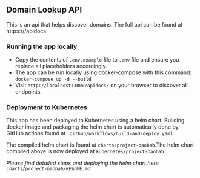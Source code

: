 ## Domain Lookup API
This is an api that helps discover domains. The full api can be found at https://<my domain here>/apidocs

### Running the app locally
- Copy the contents of `.env.example` file to `.env` file and ensure you replace all placeholders accordingly.
- The app can be run locally using docker-compose with this command: `docker-compose up -d --build`
- Visit `http://localhost:3000/apidocs/` on your browser to discover all endpoints.

### Deployment to Kubernetes
This app has been deployed to Kubernetes using a helm chart. Building docker image and packaging the helm chart is automatically done by GitHub actions found at `.github/workflows/build-and-deploy.yaml`.

The compiled helm chart is found at `charts/project-baobab`.The helm chart compiled above is now deployed at `kubernetes/project-baobab`.

_Please find detailed steps and deploying the helm chart here `charts/project-baobab/README.md`_
